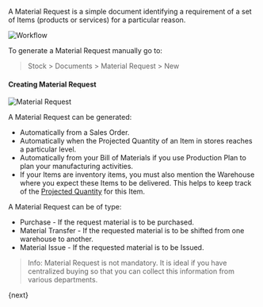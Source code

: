 A Material Request is a simple document identifying a requirement of a set of
Items (products or services) for a particular reason.

![Workflow](assets/old_images/erpnext/material-request-workflow.jpg)

To generate a Material Request manually go to:

> Stock > Documents > Material Request > New

#### Creating Material Request 

<img class="screenshot" alt="Material Request" src="assets/img/buying/material-request.png">

A Material Request can be generated:

  * Automatically from a Sales Order.
  * Automatically when the Projected Quantity of an Item in stores reaches a particular level.
  * Automatically from your Bill of Materials if you use Production Plan to plan your manufacturing activities.
  * If your Items are inventory items, you must also mention the Warehouse where you expect these Items to be delivered. This helps to keep track of the [Projected Quantity](/contents/stock/projected-quantity) for this Item.

A Material Request can be of type:

* Purchase - If the request material is to be purchased.
* Material Transfer - If the requested material is to be shifted from one warehouse to another.
* Material Issue - If the requested material is to be Issued.

> Info: Material Request is not mandatory. It is ideal if you have centralized
buying so that you can collect this information from various departments.

{next}
